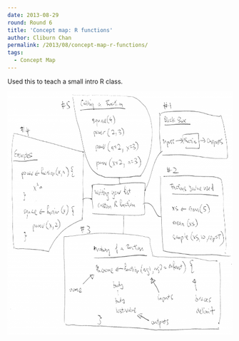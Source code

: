 ```yaml
---
date: 2013-08-29
round: Round 6
title: 'Concept map: R functions'
author: Cliburn Chan
permalink: /2013/08/concept-map-r-functions/
tags:
  - Concept Map
---
```

Used this to teach a small intro R class.

[<img class="alignnone size-large wp-image-4156" alt="RFunConceptMap" src="/uploads/2013/08/RFunConceptMap-1024x791.png" width="707" height="546" />][1]

 [1]: /uploads/2013/08/RFunConceptMap.png
